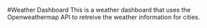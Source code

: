 #Weather Dashboard
This is a weather dashboard that uses the Openweathermap API to retreive the weather information for cities.

